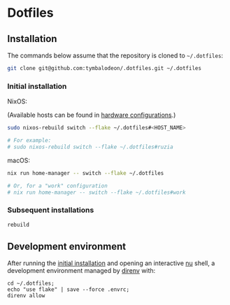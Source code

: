 # Dotfiles

## Installation

The commands below assume that the repository is cloned to `~/.dotfiles`:

```sh
git clone git@github.com:tymbalodeon/.dotfiles.git ~/.dotfiles
```

### Initial installation

NixOS:

(Available hosts can be found in
[hardware configurations](./linux/hardware-configurations).)

```sh
sudo nixos-rebuild switch --flake ~/.dotfiles#<HOST_NAME>

# For example:
# sudo nixos-rebuild switch --flake ~/.dotfiles#ruzia
```

macOS:

```sh
nix run home-manager -- switch --flake ~/.dotfiles

# Or, for a "work" configuration
# nix run home-manager -- switch --flake ~/.dotfiles#work
```

### Subsequent installations

```sh
rebuild
```

## Development environment

After running the [initial installation](#initial-installation) and opening
an interactive [nu](https://www.nushell.sh/) shell, a development environment
managed by [direnv](https://direnv.net/) with:

```nu
cd ~/.dotfiles;
echo "use flake" | save --force .envrc;
direnv allow
```
